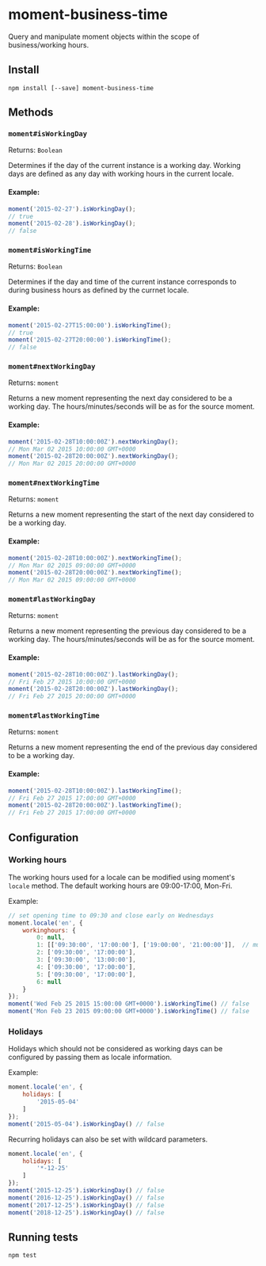 # moment-business-time

Query and manipulate moment objects within the scope of business/working hours.

## Install

```
npm install [--save] moment-business-time
```

## Methods


### `moment#isWorkingDay`

Returns: `Boolean`

Determines if the day of the current instance is a working day. Working days are defined as any day with working hours in the current locale.

#### Example:
```javascript
moment('2015-02-27').isWorkingDay();
// true
moment('2015-02-28').isWorkingDay();
// false
```

### `moment#isWorkingTime`

Returns: `Boolean`

Determines if the day and time of the current instance corresponds to during business hours as defined by the currnet locale.

#### Example:
```javascript
moment('2015-02-27T15:00:00').isWorkingTime();
// true
moment('2015-02-27T20:00:00').isWorkingTime();
// false
```

### `moment#nextWorkingDay`

Returns: `moment`

Returns a new moment representing the next day considered to be a working day. The hours/minutes/seconds will be as for the source moment.

#### Example:
```javascript
moment('2015-02-28T10:00:00Z').nextWorkingDay();
// Mon Mar 02 2015 10:00:00 GMT+0000
moment('2015-02-28T20:00:00Z').nextWorkingDay();
// Mon Mar 02 2015 20:00:00 GMT+0000
```

### `moment#nextWorkingTime`

Returns: `moment`

Returns a new moment representing the start of the next day considered to be a working day.

#### Example:
```javascript
moment('2015-02-28T10:00:00Z').nextWorkingTime();
// Mon Mar 02 2015 09:00:00 GMT+0000
moment('2015-02-28T20:00:00Z').nextWorkingTime();
// Mon Mar 02 2015 09:00:00 GMT+0000
```

### `moment#lastWorkingDay`

Returns: `moment`

Returns a new moment representing the previous day considered to be a working day. The hours/minutes/seconds will be as for the source moment.

#### Example:
```javascript
moment('2015-02-28T10:00:00Z').lastWorkingDay();
// Fri Feb 27 2015 10:00:00 GMT+0000
moment('2015-02-28T20:00:00Z').lastWorkingDay();
// Fri Feb 27 2015 20:00:00 GMT+0000
```

### `moment#lastWorkingTime`

Returns: `moment`

Returns a new moment representing the end of the previous day considered to be a working day.

#### Example:
```javascript
moment('2015-02-28T10:00:00Z').lastWorkingTime();
// Fri Feb 27 2015 17:00:00 GMT+0000
moment('2015-02-28T20:00:00Z').lastWorkingTime();
// Fri Feb 27 2015 17:00:00 GMT+0000
```

## Configuration

### Working hours

The working hours used for a locale can be modified using moment's `locale` method. The default working hours are 09:00-17:00, Mon-Fri.

Example:

```javascript
// set opening time to 09:30 and close early on Wednesdays
moment.locale('en', {
    workinghours: {
        0: null,
        1: [['09:30:00', '17:00:00'], ['19:00:00', '21:00:00']],  // multiple range for a single day
        2: ['09:30:00', '17:00:00'],
        3: ['09:30:00', '13:00:00'],
        4: ['09:30:00', '17:00:00'],
        5: ['09:30:00', '17:00:00'],
        6: null
    }
});
moment('Wed Feb 25 2015 15:00:00 GMT+0000').isWorkingTime() // false
moment('Mon Feb 23 2015 09:00:00 GMT+0000').isWorkingTime() // false
```

### Holidays

Holidays which should not be considered as working days can be configured by passing them as locale information.

Example:

```javascript
moment.locale('en', {
    holidays: [
        '2015-05-04'
    ]
});
moment('2015-05-04').isWorkingDay() // false
```

Recurring holidays can also be set with wildcard parameters.

```javascript
moment.locale('en', {
    holidays: [
        '*-12-25'
    ]
});
moment('2015-12-25').isWorkingDay() // false
moment('2016-12-25').isWorkingDay() // false
moment('2017-12-25').isWorkingDay() // false
moment('2018-12-25').isWorkingDay() // false
```

## Running tests

```
npm test
```
